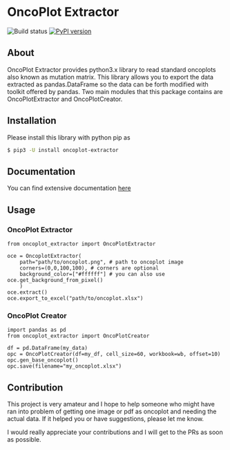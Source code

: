 # OncoPlot Extractor

![Build status](https://github.com/regmibijay/oncoplot-extractor/actions/workflows/main.yml/badge.svg)
[![PyPI version](https://badge.fury.io/py/oncoplot-extractor.svg)](https://badge.fury.io/py/oncoplot-extractor)

## About

OncoPlot Extractor provides python3.x library to read standard oncoplots also known as mutation matrix. This library allows you to export the data extracted as pandas.DataFrame so the data can be forth modified with toolkit offered by pandas. Two main modules that this package contains are OncoPlotExtractor and OncoPlotCreator.

## Installation

Please install this library with python pip as

```bash
$ pip3 -U install oncoplot-extractor
```

## Documentation

You can find extensive documentation [here](https://regdelivery.de/oncoplot-extractor)

## Usage

### OncoPlot Extractor

```python3
from oncoplot_extractor import OncoPlotExtractor

oce = OncoplotExtractor(
    path="path/to/oncoplot.png", # path to oncoplot image
    corners=(0,0,100,100), # corners are optional
    background_color=["#ffffff"] # you can also use oce.get_background_from_pixel()
    )
oce.extract()
oce.export_to_excel("path/to/oncoplot.xlsx")
```

### OncoPlot Creator

```python3
import pandas as pd
from oncoplot_extractor import OncoPlotCreator

df = pd.DataFrame(my_data)
opc = OncoPlotCreator(df=my_df, cell_size=60, workbook=wb, offset=10)
opc.gen_base_oncoplot()
opc.save(filename="my_oncoplot.xlsx")

```

## Contribution

This project is very amateur and I hope to help someone who might have ran into problem of getting one image or pdf as oncoplot and needing the actual data. If it helped you or have suggestions, please let me know.

I would really appreciate your contributions and I will get to the PRs as soon as possible.
